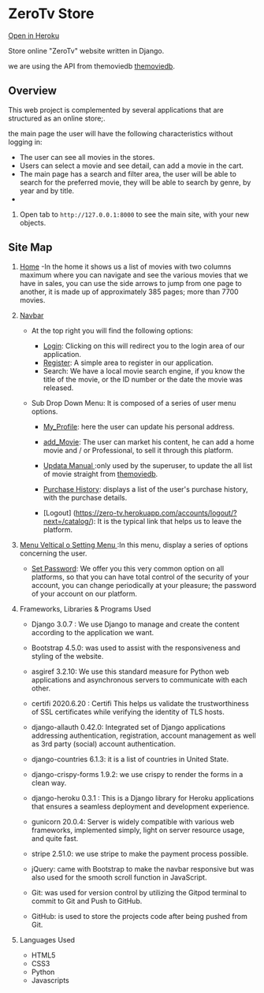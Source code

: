 # ZeroTv Store

[Open in Heroku](https://zero-tv.herokuapp.com/catalog/)

Store online "ZeroTv" website written in Django.

we are using the API from themoviedb [themoviedb](https://api.themoviedb.org/).

## Overview

This web project is complemented by several applications that are structured as an online store;.

the main page the user will have the following characteristics without logging in:

* The user can see all movies in the stores.
* Users can select a movie and see detail, can add a movie in the cart.
* The main page has a search and filter area, the user will be able to search for the preferred movie, they will be able to search by genre, by year and by title.
* 
1. Open tab to `http://127.0.0.1:8000` to see the main site, with your new objects.

## Site Map

1. [Home](https://zero-tv.herokuapp.com/catalog/)
-In the home it shows us a list of movies with two columns maximum where you can navigate and see the various movies that we have in sales, you can use the side arrows to jump from one page to another, it is made up of approximately 385 pages; more than 7700 movies.

2. [Navbar](https://zero-tv.herokuapp.com/catalog/)
    - At the top right you will find the following options:
        - [Login](http://127.0.0.1:8000/accounts/login/?next=/catalog/): Clicking on this will redirect you to the login area of our application.
        - [Register](https://zero-tv.herokuapp.com/accounts/signup/?next=/catalog/): A simple area to register in our application.
        - Search: We have a local movie search engine, if you know the title of the movie, or the ID number or the date the movie was released.

    - Sub Drop Down Menu: It is composed of a series of user menu options.
        - [My_Profile](https://zero-tv.herokuapp.com/accounts/signup/?next=/catalog/): here the user can update his personal address.
        - [add_Movie](https://zero-tv.herokuapp.com/catalog/add/): The user can market his content, he can add a home movie and / or Professional, to sell it through this platform.

        - [Updata Manual ]():only used by the superuser, to update the all list of movie straight from [themoviedb](https://api.themoviedb.org).

        - [Purchase History](https://zero-tv.herokuapp.com/profiles/order_history): displays a list of the user's purchase history, with the purchase details.

        - [Logout] (https://zero-tv.herokuapp.com/accounts/logout/?next=/catalog/): It is the typical link that helps us to leave the platform.

3. [Menu Veltical o Setting Menu ](https://zero-tv.herokuapp.com/accounts/logout/?next=/catalog/):In this menu, display a series of options concerning the user.

    - [Set Password](https://zero-tv.herokuapp.com/accounts/password/change/): We offer you this very common option on all platforms, so that you can have total control of the security of your account, you can change periodically at your pleasure; the password of your account on our platform.

4. Frameworks, Libraries & Programs Used
    - Django 3.0.7 : We use Django to manage and create the content according to the application we want.

    - Bootstrap 4.5.0: was used to assist with the responsiveness and styling of the website.
    - asgiref 3.2.10: We use this standard measure for Python web applications and asynchronous servers to communicate with each other.
    - certifi 2020.6.20 : Certifi This helps us validate the trustworthiness of SSL certificates while verifying the identity of TLS hosts.
    - django-allauth 0.42.0: Integrated set of Django applications addressing authentication, registration, account management as well as 3rd party (social) account authentication.
    - django-countries 6.1.3:  it is a list of countries in United State.
    - django-crispy-forms 1.9.2: we use crispy to render the forms in a clean way.
    - django-heroku 0.3.1 : This is a Django library for Heroku applications that ensures a seamless deployment and development experience.
    - gunicorn 20.0.4: Server is widely compatible with various web frameworks, implemented simply, light on server resource usage, and quite fast.
    - stripe 2.51.0: we use stripe to make the payment process possible.
    - jQuery: came with Bootstrap to make the navbar responsive but was also used for the smooth scroll function in JavaScript.
    - Git: was used for version control by utilizing the Gitpod terminal to commit to Git and Push to GitHub.
    - GitHub: is used to store the projects code after being pushed from Git.

5. Languages Used
    - HTML5
    - CSS3
    - Python
    - Javascripts
    



